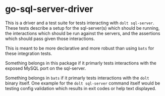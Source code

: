go-sql-server-driver
====================

This is a driver and a test suite for tests interacting with `dolt sql-server`.
These tests describe a setup for the sql-server(s) which should be running, the
interactions which should be run against the servers, and the assertions which
should pass given those interactions.

This is meant to be more declarative and more robust than using `bats` for
these integration tests.

Something belongs in this package if it primarly tests interactions with the
exposed MySQL port on the sql-server.

Something belongs in `bats` if it primarly tests interactions with the `dolt`
binary itself. One example for the `dolt sql-server` command itself would be
testing config validation which results in exit codes or help text displayed.
